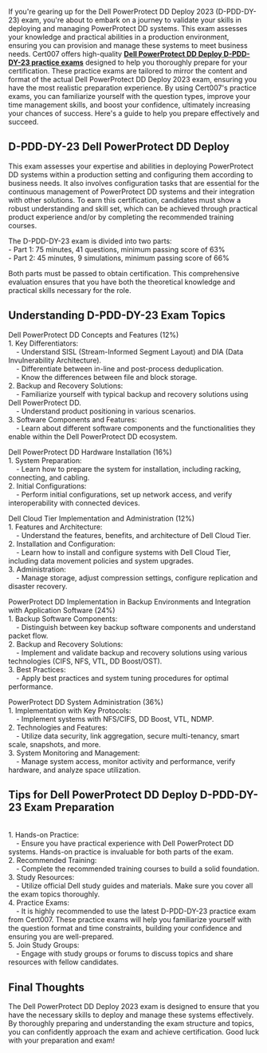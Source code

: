 <p>If you&#39;re gearing up for the Dell PowerProtect DD Deploy 2023 (D-PDD-DY-23) exam, you&#39;re about to embark on a journey to validate your skills in deploying and managing PowerProtect DD systems. This exam assesses your knowledge and practical abilities in a production environment, ensuring you can provision and manage these systems to meet business needs. Cert007 offers high-quality <strong><a href="https://www.cert007.com/exam/d-pdd-dy-23/">Dell PowerProtect DD Deploy D-PDD-DY-23 practice exams</a></strong> designed to help you thoroughly prepare for your certification. These practice exams are tailored to mirror the content and format of the actual Dell PowerProtect DD Deploy 2023 exam, ensuring you have the most realistic preparation experience. By using Cert007&#39;s practice exams, you can familiarize yourself with the question types, improve your time management skills, and boost your confidence, ultimately increasing your chances of success. Here&#39;s a guide to help you prepare effectively and succeed.</p>

<h2><strong>D-PDD-DY-23 Dell PowerProtect DD Deploy</strong></h2>

<p>This exam assesses your expertise and abilities in deploying PowerProtect DD systems within a production setting and configuring them according to business needs. It also involves configuration tasks that are essential for the continuous management of PowerProtect DD systems and their integration with other solutions. To earn this certification, candidates must show a robust understanding and skill set, which can be achieved through practical product experience and/or by completing the recommended training courses.</p>

<p>The D-PDD-DY-23 exam is divided into two parts:<br />
- Part 1: 75 minutes, 41 questions, minimum passing score of 63%<br />
- Part 2: 45 minutes, 9 simulations, minimum passing score of 66%</p>

<p>Both parts must be passed to obtain certification. This comprehensive evaluation ensures that you have both the theoretical knowledge and practical skills necessary for the role.</p>

<h2><strong>Understanding D-PDD-DY-23 Exam Topics</strong></h2>

<p>Dell PowerProtect DD Concepts and Features (12%)<br />
1. Key Differentiators:<br />
&nbsp; &nbsp; - Understand SISL (Stream-Informed Segment Layout) and DIA (Data Invulnerability Architecture).<br />
&nbsp; &nbsp; - Differentiate between in-line and post-process deduplication.<br />
&nbsp; &nbsp; - Know the differences between file and block storage.<br />
2. Backup and Recovery Solutions:<br />
&nbsp; &nbsp; - Familiarize yourself with typical backup and recovery solutions using Dell PowerProtect DD.<br />
&nbsp; &nbsp; - Understand product positioning in various scenarios.<br />
3. Software Components and Features:<br />
&nbsp; &nbsp; - Learn about different software components and the functionalities they enable within the Dell PowerProtect DD ecosystem.</p>

<p>Dell PowerProtect DD Hardware Installation (16%)<br />
1. System Preparation:<br />
&nbsp; &nbsp; - Learn how to prepare the system for installation, including racking, connecting, and cabling.<br />
2. Initial Configurations:<br />
&nbsp; &nbsp; - Perform initial configurations, set up network access, and verify interoperability with connected devices.</p>

<p>Dell Cloud Tier Implementation and Administration (12%)<br />
1. Features and Architecture:<br />
&nbsp; &nbsp; - Understand the features, benefits, and architecture of Dell Cloud Tier.<br />
2. Installation and Configuration:<br />
&nbsp; &nbsp; - Learn how to install and configure systems with Dell Cloud Tier, including data movement policies and system upgrades.<br />
3. Administration:<br />
&nbsp; &nbsp; - Manage storage, adjust compression settings, configure replication and disaster recovery.</p>

<p>PowerProtect DD Implementation in Backup Environments and Integration with Application Software (24%)<br />
1. Backup Software Components:<br />
&nbsp; &nbsp; - Distinguish between key backup software components and understand packet flow.<br />
2. Backup and Recovery Solutions:<br />
&nbsp; &nbsp; - Implement and validate backup and recovery solutions using various technologies (CIFS, NFS, VTL, DD Boost/OST).<br />
3. Best Practices:<br />
&nbsp; &nbsp; - Apply best practices and system tuning procedures for optimal performance.</p>

<p>PowerProtect DD System Administration (36%)<br />
1. Implementation with Key Protocols:<br />
&nbsp; &nbsp; - Implement systems with NFS/CIFS, DD Boost, VTL, NDMP.<br />
2. Technologies and Features:<br />
&nbsp; &nbsp; - Utilize data security, link aggregation, secure multi-tenancy, smart scale, snapshots, and more.<br />
3. System Monitoring and Management:<br />
&nbsp; &nbsp; - Manage system access, monitor activity and performance, verify hardware, and analyze space utilization.</p>

<h2><strong>Tips for Dell PowerProtect DD Deploy D-PDD-DY-23 Exam Preparation</strong></h2>

<p><br />
1. Hands-on Practice:<br />
&nbsp; &nbsp; - Ensure you have practical experience with Dell PowerProtect DD systems. Hands-on practice is invaluable for both parts of the exam.<br />
2. Recommended Training:<br />
&nbsp; &nbsp; - Complete the recommended training courses to build a solid foundation.<br />
3. Study Resources:<br />
&nbsp; &nbsp; - Utilize official Dell study guides and materials. Make sure you cover all the exam topics thoroughly.<br />
4. Practice Exams:<br />
&nbsp; &nbsp; - It is highly recommended to use the latest D-PDD-DY-23 practice exam from Cert007. These practice exams will help you familiarize yourself with the question format and time constraints, building your confidence and ensuring you are well-prepared.<br />
5. Join Study Groups:<br />
&nbsp; &nbsp; - Engage with study groups or forums to discuss topics and share resources with fellow candidates.</p>

<h2><strong>Final Thoughts</strong></h2>

<p>The Dell PowerProtect DD Deploy 2023 exam is designed to ensure that you have the necessary skills to deploy and manage these systems effectively. By thoroughly preparing and understanding the exam structure and topics, you can confidently approach the exam and achieve certification. Good luck with your preparation and exam!</p>

<p><!-- notionvc: a93bcc2e-e682-4052-b404-e243fa01e256 --></p>
